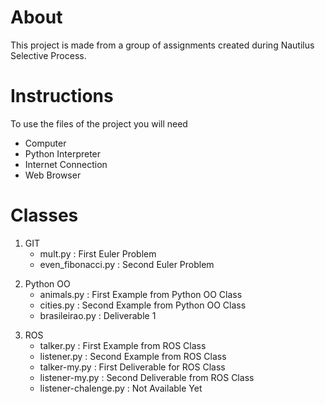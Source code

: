 # About #
This project is made from a group of assignments created during Nautilus Selective Process.

# Instructions #
To use the files of the project you will need

* Computer 
* Python Interpreter
* Internet Connection
* Web Browser

# Classes #

1. GIT
    * mult.py : First Euler Problem
    * even_fibonacci.py : Second Euler Problem
</p>

2. Python OO
    * animals.py : First Example from Python OO Class
    * cities.py : Second Example from Python OO Class
    * brasileirao.py : Deliverable 1
</p>

3. ROS
    * talker.py : First Example from ROS Class
    * listener.py : Second Example from ROS Class
    * talker-my.py : First Deliverable for ROS Class
    * listener-my.py : Second Deliverable from ROS Class
    * listener-chalenge.py : Not Available Yet
</p>
